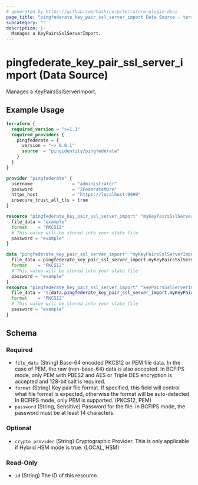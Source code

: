 ```yaml
---
# generated by https://github.com/hashicorp/terraform-plugin-docs
page_title: "pingfederate_key_pair_ssl_server_import Data Source - terraform-provider-pingfederate"
subcategory: ""
description: |-
  Manages a KeyPairsSslServerImport.
---
```


# pingfederate_key_pair_ssl_server_import (Data Source)

Manages a KeyPairsSslServerImport.

## Example Usage

```terraform
terraform {
  required_version = ">=1.1"
  required_providers {
    pingfederate = {
      version = "~> 0.0.1"
      source  = "pingidentity/pingfederate"
    }
  }
}

provider "pingfederate" {
  username               = "administrator"
  password               = "2FederateM0re"
  https_host             = "https://localhost:9999"
  insecure_trust_all_tls = true
}

resource "pingfederate_key_pair_ssl_server_import" "myKeyPairsSslServerImport" {
  file_data = "example"
  format    = "PKCS12"
  # This value will be stored into your state file 
  password = "example"
}

data "pingfederate_key_pair_ssl_server_import" "myKeyPairsSslServerImport" {
  file_data = pingfederate_key_pair_ssl_server_import.myKeyPairsSslServerImport.file_data
  format    = "PKCS12"
  # This value will be stored into your state file 
  password = "example"
}
resource "pingfederate_key_pair_ssl_server_import" "keyPairsSslServerImportExample" {
  file_data = "${data.pingfederate_key_pair_ssl_server_import.myKeyPairsSslServerImport.file_data}2"
  format    = "PKCS12"
  # This value will be stored into your state file 
  password = "example"
}
```

<!-- schema generated by tfplugindocs -->
## Schema

### Required

- `file_data` (String) Base-64 encoded PKCS12 or PEM file data. In the case of PEM, the raw (non-base-64) data is also accepted. In BCFIPS mode, only PEM with PBES2 and AES or Triple DES encryption is accepted and 128-bit salt is required.
- `format` (String) Key pair file format. If specified, this field will control what file format is expected, otherwise the format will be auto-detected. In BCFIPS mode, only PEM is supported. (PKCS12, PEM)
- `password` (String, Sensitive) Password for the file. In BCFIPS mode, the password must be at least 14 characters.

### Optional

- `crypto_provider` (String) Cryptographic Provider. This is only applicable if Hybrid HSM mode is true. (LOCAL, HSM)

### Read-Only

- `id` (String) The ID of this resource.
